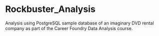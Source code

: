 # Rockbuster_Analysis
Analysis using PostgreSQL sample database of an imaginary DVD rental company  as part of the Career Foundry Data Analysis course.
